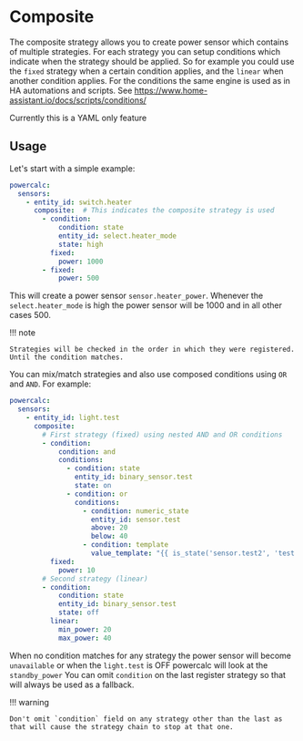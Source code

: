 # Composite

The composite strategy allows you to create power sensor which contains of multiple strategies.
For each strategy you can setup conditions which indicate when the strategy should be applied.
So for example you could use the `fixed` strategy when a certain condition applies, and the `linear` when another condition applies.
For the conditions the same engine is used as in HA automations and scripts. See <https://www.home-assistant.io/docs/scripts/conditions/>

Currently this is a YAML only feature

## Usage

Let's start with a simple example:

```yaml
powercalc:
  sensors:
    - entity_id: switch.heater
      composite:  # This indicates the composite strategy is used
        - condition:
            condition: state
            entity_id: select.heater_mode
            state: high
          fixed:
            power: 1000
        - fixed:
            power: 500
```

This will create a power sensor `sensor.heater_power`. Whenever the `select.heater_mode` is high the power sensor will be 1000 and in all other cases 500.

!!! note

    Strategies will be checked in the order in which they were registered. Until the condition matches.

You can mix/match strategies and also use composed conditions using `OR` and `AND`.
For example:

```yaml
powercalc:
  sensors:
    - entity_id: light.test
      composite:
        # First strategy (fixed) using nested AND and OR conditions
        - condition:
            condition: and
            conditions:
              - condition: state
                entity_id: binary_sensor.test
                state: on
              - condition: or
                conditions:
                  - condition: numeric_state
                    entity_id: sensor.test
                    above: 20
                    below: 40
                  - condition: template
                    value_template: "{{ is_state('sensor.test2', 'test') }}"
          fixed:
            power: 10
        # Second strategy (linear)
        - condition:
            condition: state
            entity_id: binary_sensor.test
            state: off
          linear:
            min_power: 20
            max_power: 40
```

When no condition matches for any strategy the power sensor will become `unavailable` or when the `light.test` is OFF powercalc will look at the `standby_power`
You can omit `condition` on the last register strategy so that will always be used as a fallback.

!!! warning

    Don't omit `condition` field on any strategy other than the last as that will cause the strategy chain to stop at that one.
